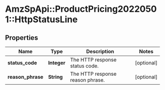 # AmzSpApi::ProductPricing20220501::HttpStatusLine

## Properties
Name | Type | Description | Notes
------------ | ------------- | ------------- | -------------
**status_code** | **Integer** | The HTTP response status code. | [optional] 
**reason_phrase** | **String** | The HTTP response reason phrase. | [optional] 

